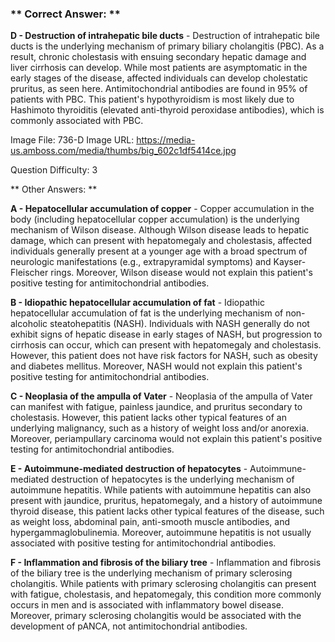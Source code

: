 ### ** Correct Answer: **

**D - Destruction of intrahepatic bile ducts** - Destruction of intrahepatic bile ducts is the underlying mechanism of primary biliary cholangitis (PBC). As a result, chronic cholestasis with ensuing secondary hepatic damage and liver cirrhosis can develop. While most patients are asymptomatic in the early stages of the disease, affected individuals can develop cholestatic pruritus, as seen here. Antimitochondrial antibodies are found in 95% of patients with PBC. This patient's hypothyroidism is most likely due to Hashimoto thyroiditis (elevated anti-thyroid peroxidase antibodies), which is commonly associated with PBC.

Image File: 736-D
Image URL: https://media-us.amboss.com/media/thumbs/big_602c1df5414ce.jpg

Question Difficulty: 3

** Other Answers: **

**A - Hepatocellular accumulation of copper** - Copper accumulation in the body (including hepatocellular copper accumulation) is the underlying mechanism of Wilson disease. Although Wilson disease leads to hepatic damage, which can present with hepatomegaly and cholestasis, affected individuals generally present at a younger age with a broad spectrum of neurologic manifestations (e.g., extrapyramidal symptoms) and Kayser-Fleischer rings. Moreover, Wilson disease would not explain this patient's positive testing for antimitochondrial antibodies.

**B - Idiopathic hepatocellular accumulation of fat** - Idiopathic hepatocellular accumulation of fat is the underlying mechanism of non-alcoholic steatohepatitis (NASH). Individuals with NASH generally do not exhibit signs of hepatic disease in early stages of NASH, but progression to cirrhosis can occur, which can present with hepatomegaly and cholestasis. However, this patient does not have risk factors for NASH, such as obesity and diabetes mellitus. Moreover, NASH would not explain this patient's positive testing for antimitochondrial antibodies.

**C - Neoplasia of the ampulla of Vater** - Neoplasia of the ampulla of Vater can manifest with fatigue, painless jaundice, and pruritus secondary to cholestasis. However, this patient lacks other typical features of an underlying malignancy, such as a history of weight loss and/or anorexia. Moreover, periampullary carcinoma would not explain this patient's positive testing for antimitochondrial antibodies.

**E - Autoimmune-mediated destruction of hepatocytes** - Autoimmune-mediated destruction of hepatocytes is the underlying mechanism of autoimmune hepatitis. While patients with autoimmune hepatitis can also present with jaundice, pruritus, hepatomegaly, and a history of autoimmune thyroid disease, this patient lacks other typical features of the disease, such as weight loss, abdominal pain, anti-smooth muscle antibodies, and hypergammaglobulinemia. Moreover, autoimmune hepatitis is not usually associated with positive testing for antimitochondrial antibodies.

**F - Inflammation and fibrosis of the biliary tree** - Inflammation and fibrosis of the biliary tree is the underlying mechanism of primary sclerosing cholangitis. While patients with primary sclerosing cholangitis can present with fatigue, cholestasis, and hepatomegaly, this condition more commonly occurs in men and is associated with inflammatory bowel disease. Moreover, primary sclerosing cholangitis would be associated with the development of pANCA, not antimitochondrial antibodies.

